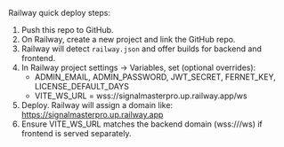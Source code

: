 Railway quick deploy steps:
1. Push this repo to GitHub.
2. On Railway, create a new project and link the GitHub repo.
3. Railway will detect `railway.json` and offer builds for backend and frontend.
4. In Railway project settings -> Variables, set (optional overrides):
   - ADMIN_EMAIL, ADMIN_PASSWORD, JWT_SECRET, FERNET_KEY, LICENSE_DEFAULT_DAYS
   - VITE_WS_URL = wss://signalmasterpro.up.railway.app/ws
5. Deploy. Railway will assign a domain like: https://signalmasterpro.up.railway.app
6. Ensure VITE_WS_URL matches the backend domain (wss://<domain>/ws) if frontend is served separately.
